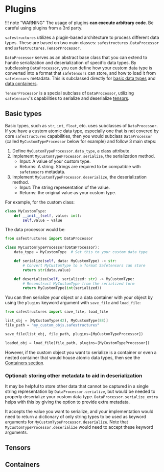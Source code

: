 # Plugins

!!! note "WARNING"
    The usage of plugins **can execute arbitrary code**. Be careful using plugins from a 3rd party.

`safestructures` utilizes a plugin-based architecture to process different data types.
These are based on two main classes: `safestructures.DataProcessor` and `safestructures.TensorProcessor`.

`DataProcessor` serves as an abstract base class that you can extend to handle serialization and deserialization of specific data types. By subclassing `DataProcessor`, you can define how your custom data type is converted into a format that `safetensors` can store, and how to load it from `safetensors` metadata. This is subclassed directly for [basic data types](#basic-types) and [data containers](#containers).

`TensorProcessor` is a special subclass of `DataProcessor`, utilizing `safetensors`'s capabilities to serialize and deserialize [tensors](#tensors).

## Basic types
Basic types, such as `str`, `int`, `float`, etc. uses subclasses of `DataProcessor`.
If you have a custom atomic data type, especially one that is not covered by core `safestructures` capabilities,
then you would subclass `DataProcessor` (called `MyCustomTypeProcessor` below for example) and follow 3 main steps:

1. Define `MyCustomTypeProcessor.data_type`, a class attribute.
2. Implement `MyCustomTypeProcessor.serialize`, the serialization method.
    * Input: A value of your custom type.
    * Returns: A string. Strings are required to be compatible with `safetensors` metadata.
3. Implement `MyCustomTypeProcessor.deserialize`, the deserialization method.
    * Input: The string representation of the value.
    * Returns: the original value as your custom type.

For example, for the custom class:
```python
class MyCustomType:
    def __init__(self, value: int):
        self.value = value
```

The data processor would be:
```python
from safestructures import DataProcessor

class MyCustomTypeProcessor(DataProcessor):
    data_type = MyCustomType  # Set this to your custom data type

    def serialize(self, data: MyCustomType) -> str:
        # Convert MyCustomType to a format Safetensors can store
        return str(data.value)

    def deserialize(self, serialized: str) -> MyCustomType:
        # Reconstruct MyCustomType from the serialized form
        return MyCustomType(int(serialized))
```

You can then serialize your object or a data container with your object by using the `plugins` keyword argument with `save_file` and `load_file`:

```python
from safestructures import save_file, load_file

list_obj = [MyCustomType(42), MyCustomType(88)]
file_path = "my_custom_objs.safestructures"

save_file(list_obj, file_path, plugins=[MyCustomTypeProcessor])

loaded_obj = load_file(file_path, plugins=[MyCustomTypeProcessor])
```

However, if the custom object you want to serialize is a container or even a nested container that would house atomic data types,
then see the [Containers section](#containers).

### Optional: storing other metadata to aid in deserialization
It may be helpful to store other data that cannot be captured in a single string representation by `DataProcessor.serialize`, but would be needed to properly deserialize your custom data type.
`DataProcessor.serialize_extra` helps with this by giving the option to provide extra metadata.

It accepts the value you want to serialize, and your implementation would need to return a dictionary of only string types
to be used as keyword arguments for `MyCustomTypeProcessor.deserialize`.
Note that `MyCustomTypeProcessor.deserialize` would need to accept these keyword arguments.

## Tensors

## Containers
